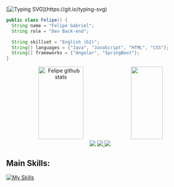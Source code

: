 
[![Typing SVG](https://readme-typing-svg.herokuapp.com/?color=f0ebd8&size=35&center=true&vCenter=true&width=1000&lines=Hello+I'm+Felipe+Gabriel;I'm+19+years+old;I'm+from+Brazil;I'm+Graduating+in+software+engineering;Be+Welcome!)](https://git.io/typing-svg)

```java
public class Felipe() {
  String name = "Felipe Gabriel";
  String role = "Dev Back-end";

  String skillset = "English (b2)";
  String[] languages = {"Java", "JavaScript", "HTML", "CSS"};
  String[] frameworks = {"Angular", "SpringBoot"};
}
```



<div align="center">  
  <img width="49%" height="195px" src="https://github-readme-stats.vercel.app/api?username=FelipeGabrill&show_icons=true&count_private=true&hide_border=true&title_color=f0ebd8&icon_color=3e5c76&text_color=f0ebd8&bg_color=0d1117" alt="Felipe github stats" /> 
  <img width="41%" height="195px" src="https://github-readme-stats.vercel.app/api/top-langs/?username=FelipeGabrill&layout=compact&hide_border=true&title_color=f0ebd8&text_color=f0ebd8&bg_color=0d1117" />
</div>

<div align="center"> 
  <a href="https://instagram.com/felipe.gabriiiel" target="_blank"><img src="https://img.shields.io/badge/-Instagram-%23E4405F?style=for-the-badge&logo=instagram&logoColor=white" target="_blank"></a>
  <a href="https://br.linkedin.com/in/felipe-gabriel-147a9a28b" target="_blank"><img src="https://img.shields.io/badge/-LinkedIn-%230077B5?style=for-the-badge&logo=linkedin&logoColor=white" target="_blank"> </a> 
  <a href = "mailto:felipegabrielodss@gmail.com"> <img src="https://img.shields.io/badge/-Gmail-%23333?style=for-the-badge&logo=gmail&logoColor=white" target="_blank"></a> 
 </div>


  
## Main Skills:

[![My Skills](https://skillicons.dev/icons?i=java,spring,postgres,postman,html,css,js,ts,angular,figma)](https://skillicons.dev)
